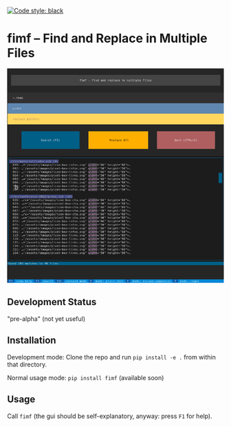 [![Code style: black](https://img.shields.io/badge/code%20style-black-000000.svg)](https://github.com/psf/black)

# fimf – Find and Replace in Multiple Files


![fimf screenshot](doc/screenshot.png "screenshot of fimf: terminal application (text based ui) with 3 input fields, 3 buttons and other widgets")

## Development Status

"pre-alpha" (not yet useful)

## Installation

Development mode: Clone the repo and run `pip install -e .` from within that directory.

Normal usage mode: `pip install fimf` (available soon)


## Usage

Call `fimf` (the gui should be self-explanatory, anyway: press `F1` for help).


